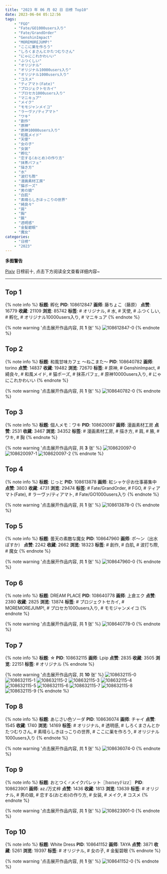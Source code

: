 ```yaml
---
title: "2023 年 06 月 02 日 日榜 Top10"
date: 2023-06-04 05:12:56
tags:
    - "FGO"
    - "Fate/GO1000users入り"
    - "Fate/GrandOrder"
    - "GenshinImpact"
    - "MOREMOREJUMP!"
    - "ここに巣を作ろう"
    - "しろくまさんとかたつむりさん"
    - "にゃにこれかわいい"
    - "ふつくしい"
    - "オリジナル"
    - "オリジナル10000users入り"
    - "オリジナル1000users入り"
    - "コスメ"
    - "ティアマト(Fate)"
    - "プロジェクトセカイ"
    - "プロセカ1000users入り"
    - "マニキュア"
    - "メイク"
    - "モモジャンメイコ"
    - "ラーヴァ/ティアマト"
    - "ワキ"
    - "創作"
    - "原神"
    - "原神10000users入り"
    - "和風メイド"
    - "天使"
    - "女の子"
    - "女装"
    - "孵化"
    - "恋する(おとめ)の作り方"
    - "抹茶パフェ"
    - "描き方"
    - "水"
    - "波打ち際"
    - "漫画素材工房"
    - "猫ポーズ"
    - "男の娘"
    - "白肌"
    - "素晴らしきほっこりの世界"
    - "綺良々"
    - "肩"
    - "胸"
    - "腋"
    - "透明感"
    - "金髪碧眼"
    - "魔女"
categories:
    - "日榜"
    - "2023"
---
```


<i class="fa fa-triangle-exclamation"></i>**多图警告**<i class="fa fa-triangle-exclamation"></i>

[Pixiv](https://www.pixiv.net/) 日榜前十, 点击下方阅读全文查看详细内容~

<!-- more -->

---

## Top 1

{% note info %}
**标题**: 孵化
**PID**: 108612847 **画师**: 藤ちょこ（藤原）
**点赞**: 16779 **收藏**: 21109 **浏览**: 85742
**标签**: # オリジナル, # 水, # 天使, # ふつくしい, # 孵化, # オリジナル10000users入り, # マニキュア
{% endnote %}

{% note warning '点击展开作品内容, 共 **1** 张' %}
![108612847-0](https://i.pixiv.re/img-original/img/2023/06/01/00/00/43/108612847_p0.jpg)
{% endnote %}

## Top 2

{% note info %}
**标题**: 和風甘味カフェ ～ねこまた～
**PID**: 108640782 **画师**: torino
**点赞**: 14837 **收藏**: 19482 **浏览**: 72670
**标签**: # 原神, # GenshinImpact, # 綺良々, # 和風メイド, # 猫ポーズ, # 抹茶パフェ, # 原神10000users入り, # にゃにこれかわいい
{% endnote %}

{% note warning '点击展开作品内容, 共 **1** 张' %}
![108640782-0](https://i.pixiv.re/img-original/img/2023/06/02/00/00/37/108640782_p0.jpg)
{% endnote %}

## Top 3

{% note info %}
**标题**: 個人メモ：ワキ
**PID**: 108620097 **画师**: 漫画素材工房
**点赞**: 2531 **收藏**: 3467 **浏览**: 34352
**标签**: # 漫画素材工房, # 描き方, # 肩, # 腋, # ワキ, # 胸
{% endnote %}

{% note warning '点击展开作品内容, 共 **3** 张' %}
![108620097-0](https://i.pixiv.re/img-original/img/2023/06/01/07/00/10/108620097_p0.jpg)
![108620097-1](https://i.pixiv.re/img-original/img/2023/06/01/07/00/10/108620097_p1.jpg)
![108620097-2](https://i.pixiv.re/img-original/img/2023/06/01/07/00/10/108620097_p2.jpg)
{% endnote %}

## Top 4

{% note info %}
**标题**: じっと
**PID**: 108613878 **画师**: 紅シャケ＠お仕事募集中
**点赞**: 3803 **收藏**: 4731 **浏览**: 29474
**标签**: # Fate/GrandOrder, # FGO, # ティアマト(Fate), # ラーヴァ/ティアマト, # Fate/GO1000users入り
{% endnote %}

{% note warning '点击展开作品内容, 共 **1** 张' %}
![108613878-0](https://i.pixiv.re/img-original/img/2023/06/01/00/22/45/108613878_p0.jpg)
{% endnote %}

## Top 5

{% note info %}
**标题**: 曇天の素敵な魔女
**PID**: 108647960 **画师**: ポ～ン（出水ぽすか）
**点赞**: 2242 **收藏**: 2662 **浏览**: 18323
**标签**: # 創作, # 白肌, # 波打ち際, # 魔女
{% endnote %}

{% note warning '点击展开作品内容, 共 **1** 张' %}
![108647960-0](https://i.pixiv.re/img-original/img/2023/06/02/11/38/03/108647960_p0.jpg)
{% endnote %}

## Top 6

{% note info %}
**标题**: DREAM PLACE
**PID**: 108640778 **画师**: 上倉エク
**点赞**: 2380 **收藏**: 2825 **浏览**: 13874
**标签**: # プロジェクトセカイ, # MOREMOREJUMP!, # プロセカ1000users入り, # モモジャンメイコ
{% endnote %}

{% note warning '点击展开作品内容, 共 **1** 张' %}
![108640778-0](https://i.pixiv.re/img-original/img/2023/06/02/00/00/35/108640778_p0.jpg)
{% endnote %}

## Top 7

{% note info %}
**标题**: ☆
**PID**: 108632115 **画师**: Lpip
**点赞**: 2835 **收藏**: 3505 **浏览**: 22151
**标签**: # オリジナル
{% endnote %}

{% note warning '点击展开作品内容, 共 **10** 张' %}
![108632115-0](https://i.pixiv.re/img-original/img/2023/06/01/19/37/53/108632115_p0.png)
![108632115-1](https://i.pixiv.re/img-original/img/2023/06/01/19/37/53/108632115_p1.png)
![108632115-2](https://i.pixiv.re/img-original/img/2023/06/01/19/37/53/108632115_p2.png)
![108632115-3](https://i.pixiv.re/img-original/img/2023/06/01/19/37/53/108632115_p3.png)
![108632115-4](https://i.pixiv.re/img-original/img/2023/06/01/19/37/53/108632115_p4.png)
![108632115-5](https://i.pixiv.re/img-original/img/2023/06/01/19/37/53/108632115_p5.png)
![108632115-6](https://i.pixiv.re/img-original/img/2023/06/01/19/37/53/108632115_p6.png)
![108632115-7](https://i.pixiv.re/img-original/img/2023/06/01/19/37/53/108632115_p7.png)
![108632115-8](https://i.pixiv.re/img-original/img/2023/06/01/19/37/53/108632115_p8.png)
![108632115-9](https://i.pixiv.re/img-original/img/2023/06/01/19/37/53/108632115_p9.png)
{% endnote %}

## Top 8

{% note info %}
**标题**: あじさい色ソーダ
**PID**: 108636074 **画师**: チャイ
**点赞**: 1545 **收藏**: 1740 **浏览**: 14169
**标签**: # オリジナル, # 透明感, # しろくまさんとかたつむりさん, # 素晴らしきほっこりの世界, # ここに巣を作ろう, # オリジナル1000users入り
{% endnote %}

{% note warning '点击展开作品内容, 共 **1** 张' %}
![108636074-0](https://i.pixiv.re/img-original/img/2023/06/01/21/40/03/108636074_p0.png)
{% endnote %}

## Top 9

{% note info %}
**标题**: おとつく♂メイクパレット〖𝕙𝕠𝕟𝕖𝕪𝔽𝕚𝕫𝕫〗
**PID**: 108623901 **画师**: az./万丈梓
**点赞**: 1436 **收藏**: 1813 **浏览**: 13639
**标签**: # オリジナル, # 男の娘, # 恋する(おとめ)の作り方, # 女装, # メイク, # コスメ
{% endnote %}

{% note warning '点击展开作品内容, 共 **1** 张' %}
![108623901-0](https://i.pixiv.re/img-original/img/2023/06/01/12/00/05/108623901_p0.png)
{% endnote %}

## Top 10

{% note info %}
**标题**: White Dress
**PID**: 108641152 **画师**: TAYA
**点赞**: 3871 **收藏**: 5261 **浏览**: 19397
**标签**: # オリジナル, # 女の子, # 金髪碧眼
{% endnote %}

{% note warning '点击展开作品内容, 共 **1** 张' %}
![108641152-0](https://i.pixiv.re/img-original/img/2023/06/02/00/05/44/108641152_p0.jpg)
{% endnote %}
